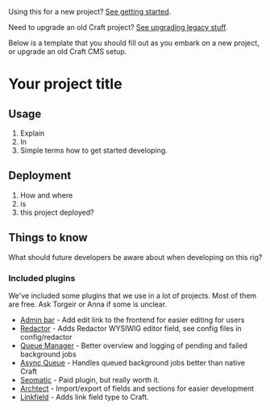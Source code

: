 Using this for a new project? [See getting started](GETTING_STARTED.md).

Need to upgrade an old Craft project? [See upgrading legacy stuff](UPGRADING_LEGACY_RIG.md).

Below is a template that you should fill out as you embark on a new project, or upgrade an old Craft CMS setup.

# Your project title

## Usage

1.  Explain
2.  In
3.  Simple terms how to get started developing.

## Deployment

1.  How and where
2.  is
3.  this project deployed?

## Things to know

What should future developers be aware about when developing on this rig?

### Included plugins

We've included some plugins that we use in a lot of projects. Most of them are free. Ask Torgeir or Anna if some is unclear.

- [Admin bar](https://plugins.craftcms.com/admin-bar) - Add edit link to the frontend for easier editing for users
- [Redactor](https://plugins.craftcms.com/redactor) - Adds Redactor WYSIWIG editor field, see config files in config/redactor
- [Queue Manager](https://plugins.craftcms.com/queue-manager) - Better overview and logging of pending and failed background jobs
- [Async Queue](https://plugins.craftcms.com/async-queue) - Handles queued background jobs better than native Craft
- [Seomatic](https://plugins.craftcms.com/seomatic) - Paid plugin, but really worth it.
- [Archtect](https://plugins.craftcms.com/architect) - Import/export of fields and sections for easier development
- [Linkfield](https://plugins.craftcms.com/typedlinkfield) - Adds link field type to Craft.
